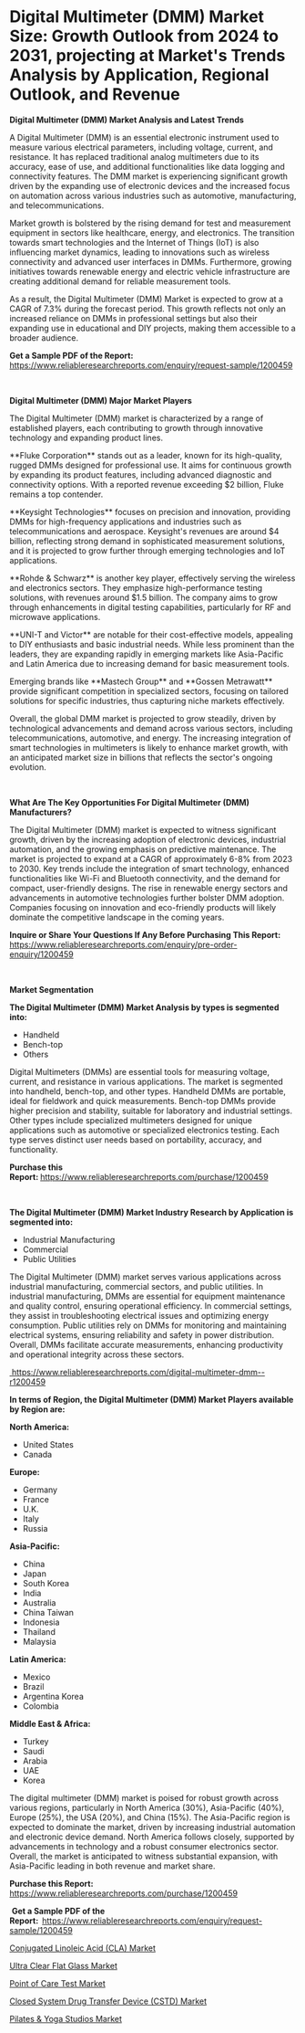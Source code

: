 <p><h1>Digital Multimeter (DMM) Market Size: Growth Outlook from 2024 to 2031, projecting at Market's Trends Analysis by Application, Regional Outlook, and Revenue</h1></p><p><strong>Digital Multimeter (DMM) Market Analysis and Latest Trends</strong></p>
<p><p>A Digital Multimeter (DMM) is an essential electronic instrument used to measure various electrical parameters, including voltage, current, and resistance. It has replaced traditional analog multimeters due to its accuracy, ease of use, and additional functionalities like data logging and connectivity features. The DMM market is experiencing significant growth driven by the expanding use of electronic devices and the increased focus on automation across various industries such as automotive, manufacturing, and telecommunications.</p><p>Market growth is bolstered by the rising demand for test and measurement equipment in sectors like healthcare, energy, and electronics. The transition towards smart technologies and the Internet of Things (IoT) is also influencing market dynamics, leading to innovations such as wireless connectivity and advanced user interfaces in DMMs. Furthermore, growing initiatives towards renewable energy and electric vehicle infrastructure are creating additional demand for reliable measurement tools.</p><p>As a result, the Digital Multimeter (DMM) Market is expected to grow at a CAGR of 7.3% during the forecast period. This growth reflects not only an increased reliance on DMMs in professional settings but also their expanding use in educational and DIY projects, making them accessible to a broader audience.</p></p>
<p><strong>Get a Sample PDF of the Report:&nbsp;</strong> <a href="https://www.reliableresearchreports.com/enquiry/request-sample/1200459">https://www.reliableresearchreports.com/enquiry/request-sample/1200459</a></p>
<p>&nbsp;</p>
<p><strong>Digital Multimeter (DMM) Major Market Players</strong></p>
<p><p>The Digital Multimeter (DMM) market is characterized by a range of established players, each contributing to growth through innovative technology and expanding product lines. </p><p>**Fluke Corporation** stands out as a leader, known for its high-quality, rugged DMMs designed for professional use. It aims for continuous growth by expanding its product features, including advanced diagnostic and connectivity options. With a reported revenue exceeding $2 billion, Fluke remains a top contender.</p><p>**Keysight Technologies** focuses on precision and innovation, providing DMMs for high-frequency applications and industries such as telecommunications and aerospace. Keysight's revenues are around $4 billion, reflecting strong demand in sophisticated measurement solutions, and it is projected to grow further through emerging technologies and IoT applications.</p><p>**Rohde & Schwarz** is another key player, effectively serving the wireless and electronics sectors. They emphasize high-performance testing solutions, with revenues around $1.5 billion. The company aims to grow through enhancements in digital testing capabilities, particularly for RF and microwave applications.</p><p>**UNI-T and Victor** are notable for their cost-effective models, appealing to DIY enthusiasts and basic industrial needs. While less prominent than the leaders, they are expanding rapidly in emerging markets like Asia-Pacific and Latin America due to increasing demand for basic measurement tools.</p><p>Emerging brands like **Mastech Group** and **Gossen Metrawatt** provide significant competition in specialized sectors, focusing on tailored solutions for specific industries, thus capturing niche markets effectively. </p><p>Overall, the global DMM market is projected to grow steadily, driven by technological advancements and demand across various sectors, including telecommunications, automotive, and energy. The increasing integration of smart technologies in multimeters is likely to enhance market growth, with an anticipated market size in billions that reflects the sector's ongoing evolution.</p></p>
<p>&nbsp;</p>
<p><strong>What Are The Key Opportunities For Digital Multimeter (DMM) Manufacturers?</strong></p>
<p><p>The Digital Multimeter (DMM) market is expected to witness significant growth, driven by the increasing adoption of electronic devices, industrial automation, and the growing emphasis on predictive maintenance. The market is projected to expand at a CAGR of approximately 6-8% from 2023 to 2030. Key trends include the integration of smart technology, enhanced functionalities like Wi-Fi and Bluetooth connectivity, and the demand for compact, user-friendly designs. The rise in renewable energy sectors and advancements in automotive technologies further bolster DMM adoption. Companies focusing on innovation and eco-friendly products will likely dominate the competitive landscape in the coming years.</p></p>
<p><strong>Inquire or Share Your Questions If Any Before Purchasing This Report:</strong> <a href="https://www.reliableresearchreports.com/enquiry/pre-order-enquiry/1200459">https://www.reliableresearchreports.com/enquiry/pre-order-enquiry/1200459</a></p>
<p>&nbsp;</p>
<p><strong>Market Segmentation</strong></p>
<p><strong>The Digital Multimeter (DMM) Market Analysis by types is segmented into:</strong></p>
<p><ul><li>Handheld</li><li>Bench-top</li><li>Others</li></ul></p>
<p><p>Digital Multimeters (DMMs) are essential tools for measuring voltage, current, and resistance in various applications. The market is segmented into handheld, bench-top, and other types. Handheld DMMs are portable, ideal for fieldwork and quick measurements. Bench-top DMMs provide higher precision and stability, suitable for laboratory and industrial settings. Other types include specialized multimeters designed for unique applications such as automotive or specialized electronics testing. Each type serves distinct user needs based on portability, accuracy, and functionality.</p></p>
<p><strong>Purchase this Report:&nbsp;</strong><a href="https://www.reliableresearchreports.com/purchase/1200459">https://www.reliableresearchreports.com/purchase/1200459</a></p>
<p>&nbsp;</p>
<p><strong>The Digital Multimeter (DMM) Market Industry Research by Application is segmented into:</strong></p>
<p><ul><li>Industrial Manufacturing</li><li>Commercial</li><li>Public Utilities</li></ul></p>
<p><p>The Digital Multimeter (DMM) market serves various applications across industrial manufacturing, commercial sectors, and public utilities. In industrial manufacturing, DMMs are essential for equipment maintenance and quality control, ensuring operational efficiency. In commercial settings, they assist in troubleshooting electrical issues and optimizing energy consumption. Public utilities rely on DMMs for monitoring and maintaining electrical systems, ensuring reliability and safety in power distribution. Overall, DMMs facilitate accurate measurements, enhancing productivity and operational integrity across these sectors.</p></p>
<p><a href="https://www.reliableresearchreports.com/digital-multimeter-dmm--r1200459">&nbsp;https://www.reliableresearchreports.com/digital-multimeter-dmm--r1200459</a></p>
<p><strong>In terms of Region, the Digital Multimeter (DMM) Market Players available by Region are:</strong></p>
<p>
    <p> <strong> North America: </strong>
        <ul>
            <li>United States</li>
            <li>Canada</li>
        </ul>
        </p> 
    <p> <strong> Europe: </strong>
        <ul>
            <li>Germany</li>
            <li>France</li>
            <li>U.K.</li>
            <li>Italy</li>
            <li>Russia</li>
        </ul>
        </p> 
    <p> <strong> Asia-Pacific: </strong>
        <ul>
            <li>China</li>
            <li>Japan</li>
            <li>South Korea</li>
            <li>India</li>
            <li>Australia</li>
            <li>China Taiwan</li>
            <li>Indonesia</li>
            <li>Thailand</li>
            <li>Malaysia</li>
        </ul>
        </p> 
    <p> <strong> Latin America: </strong>
        <ul>
            <li>Mexico</li>
            <li>Brazil</li>
            <li>Argentina Korea</li>
            <li>Colombia</li>
        </ul>
        </p> 
    <p> <strong> Middle East & Africa: </strong>
        <ul>
            <li>Turkey</li>
            <li>Saudi</li>
            <li>Arabia</li>
            <li>UAE</li>
            <li>Korea</li>
        </ul>
    </p>
    </p>
<p><p>The digital multimeter (DMM) market is poised for robust growth across various regions, particularly in North America (30%), Asia-Pacific (40%), Europe (25%), the USA (20%), and China (15%). The Asia-Pacific region is expected to dominate the market, driven by increasing industrial automation and electronic device demand. North America follows closely, supported by advancements in technology and a robust consumer electronics sector. Overall, the market is anticipated to witness substantial expansion, with Asia-Pacific leading in both revenue and market share.</p></p>
<p><strong>Purchase this Report: </strong><a href="https://www.reliableresearchreports.com/purchase/1200459">https://www.reliableresearchreports.com/purchase/1200459</a></p>
<p>&nbsp;<strong>Get a Sample PDF of the Report:&nbsp;&nbsp;</strong><a href="https://www.reliableresearchreports.com/enquiry/request-sample/1200459">https://www.reliableresearchreports.com/enquiry/request-sample/1200459</a></p>
<p><strong></strong></p>
<p><p><a href="https://github.com/ygfu6u/Market-Research-Report-List-1/blob/main/conjugated-linoleic-acid-cla-market.md">Conjugated Linoleic Acid (CLA) Market</a></p><p><a href="https://issuu.com/reportprime-2/docs/ultra-clear-flat-glass-market-size-_db6959ceba9352">Ultra Clear Flat Glass Market</a></p><p><a href="https://www.linkedin.com/pulse/strategic-market-insights-navigating-global-point-care-test-ghb7c?trackingId=ckk6NDRjST6W3y0lcrIr7A%3D%3D">Point of Care Test Market</a></p><p><a href="https://github.com/mahnoor2003/Market-Research-Report-List-6/blob/main/closed-system-drug-transfer-device-cstd-market.md">Closed System Drug Transfer Device (CSTD) Market</a></p><p><a href="https://www.linkedin.com/pulse/pilates-yoga-studios-market-growth-segmentation-regional-analysis-guw4c?trackingId=9Vl%2BREqcQMWgDxj%2FNTlmbQ%3D%3D">Pilates & Yoga Studios Market</a></p></p>